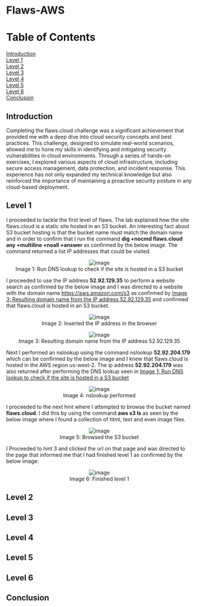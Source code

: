 # Flaws-AWS

# Table of Contents
 [Introduction](https://github.com/the-original-copy/Flaws-AWS/blob/main/README.md#introduction)</br>
 [Level 1](https://github.com/the-original-copy/Flaws-AWS/blob/main/README.md#level-1)</br>
[Level 2](https://github.com/the-original-copy/Flaws-AWS/blob/main/README.md#level-2)</br>
 [Level 3](https://github.com/the-original-copy/Flaws-AWS/blob/main/README.md#level-3)</br>
 [Level 4](https://github.com/the-original-copy/Flaws-AWS/blob/main/README.md#level-4)</br>
 [Level 5](https://github.com/the-original-copy/Flaws-AWS/blob/main/README.md#level-5)</br>
 [Level 6](https://github.com/the-original-copy/Flaws-AWS/blob/main/README.md#level-6)</br>
 [Conclusion](https://github.com/the-original-copy/Flaws-AWS/blob/main/README.md#conclusion)</br>


##  Introduction

Completing the flaws.cloud challenge was a significant achievement that provided me with a deep dive into cloud security concepts and best practices. This challenge, designed to simulate real-world scenarios, allowed me to hone my skills in identifying and mitigating security vulnerabilities in cloud environments. Through a series of hands-on exercises, I explored various aspects of cloud infrastructure, including secure access management, data protection, and incident response. This experience has not only expanded my technical knowledge but also reinforced the importance of maintaining a proactive security posture in any cloud-based deployment.

##  Level 1
I proceeded to tackle the first level of flaws. The lab explained how the site flaws.cloud is a static site hosted in an S3 bucket. An interesting fact about S3 bucket hosting is that the bucket name must match the domain name and in order to confirm that I run the command **dig +nocmd flaws.cloud any +multiline +noall +answer** as confirmed by the below image. The command returned a list IP addresses that could be visited.

<div align="center">

  ![image](https://github.com/user-attachments/assets/7179fd7f-8700-4cab-96b3-601d225345c5)
<br/>Image 1: Run DNS lookup to check if the site is hosted in a S3 bucket 

</div>

I proceeded to use the IP address **52.92.129.35** to perform a website search as confirmed by the below image and I was directed to a website with the domain name https://aws.amazon.com/s3 as confirmed by <ins>Image 3: Resulting domain name from the IP address 52.92.129.35</ins> and confirmed that flaws.cloud is hosted in an S3 bucket.

<div align="center">

  ![image](https://github.com/user-attachments/assets/84caca76-34f9-4a33-af15-842f3dcc320e)
<br/>Image 2: Inserted the IP address in the browser 

![image](https://github.com/user-attachments/assets/1ff04385-ea57-4e02-9572-7a2df460d7fd)
<br/> Image 3: Resulting domain name from the IP address 52.92.129.35 
</div>

Next I performed an nslookup using the command nslookup **52.92.204.179** which can be confirmed by the below image and I knew that flaws.cloud is hosted in the AWS region us-west-2. The ip address **52.92.204.179** was also returned after performing the DNS lookup seen in <ins>Image 1: Run DNS lookup to check if the site is hosted in a S3 bucket</ins>

<div align="center">

  ![image](https://github.com/user-attachments/assets/30d9a72c-0a44-4893-bb3b-546c34ed45ea)
<br/>Image 4: nslookup performed 

</div>

I proceeded to the next hint where I attempted to browse the bucket named **flaws.cloud**. I did this by using the command **aws s3 ls** as seen by the below image where I found a collection of html, text and even image files.

<div align="center">

  ![image](https://github.com/user-attachments/assets/31a99542-7c29-45cc-8f05-64a40b4aedc6)
<br/>Image 5: Browsed the S3 bucket 

</div>

I Proceeded to hint 3 and clicked the url on that page and was directed to the page that informed me that I had finished level 1 as confirmed by the below image:

<div align="center">

  ![image](https://github.com/user-attachments/assets/dae84449-2047-431b-81e1-eeeae3a41aca)
<br/>Image 6: Finished level 1 

</div>


##  Level 2
##  Level 3
##  Level 4
##  Level 5
##  Level 6
##  Conclusion
